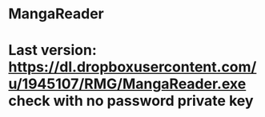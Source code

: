 MangaReader
===========
Last version:
https://dl.dropboxusercontent.com/u/1945107/RMG/MangaReader.exe
check with no password private key
===========